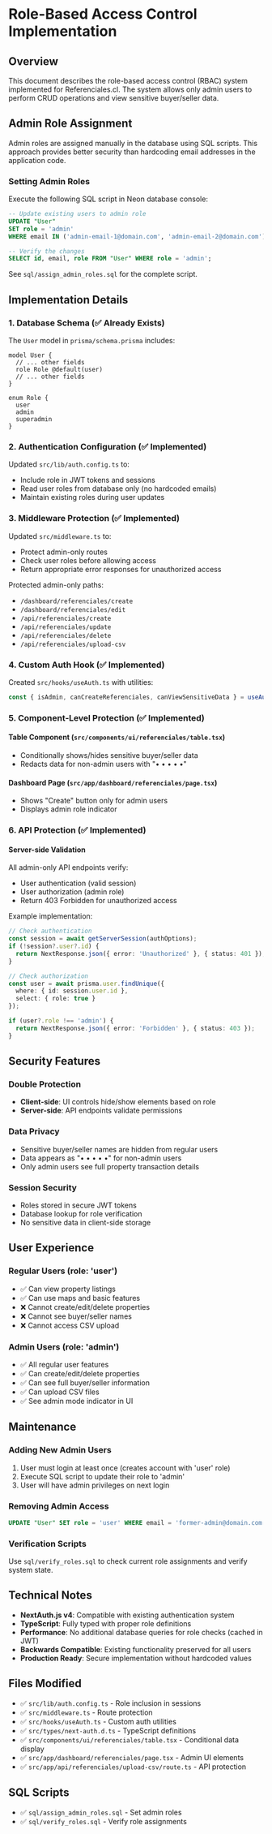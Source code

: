 # Role-Based Access Control Implementation

## Overview

This document describes the role-based access control (RBAC) system implemented for Referenciales.cl. The system allows only admin users to perform CRUD operations and view sensitive buyer/seller data.

## Admin Role Assignment

Admin roles are assigned manually in the database using SQL scripts. This approach provides better security than hardcoding email addresses in the application code.

### Setting Admin Roles

Execute the following SQL script in Neon database console:

```sql
-- Update existing users to admin role
UPDATE "User" 
SET role = 'admin' 
WHERE email IN ('admin-email-1@domain.com', 'admin-email-2@domain.com');

-- Verify the changes
SELECT id, email, role FROM "User" WHERE role = 'admin';
```

See `sql/assign_admin_roles.sql` for the complete script.

## Implementation Details

### 1. Database Schema (✅ Already Exists)

The `User` model in `prisma/schema.prisma` includes:
```prisma
model User {
  // ... other fields
  role Role @default(user)
  // ... other fields
}

enum Role {
  user
  admin
  superadmin
}
```

### 2. Authentication Configuration (✅ Implemented)

Updated `src/lib/auth.config.ts` to:
- Include role in JWT tokens and sessions
- Read user roles from database only (no hardcoded emails)
- Maintain existing roles during user updates

### 3. Middleware Protection (✅ Implemented)

Updated `src/middleware.ts` to:
- Protect admin-only routes
- Check user roles before allowing access
- Return appropriate error responses for unauthorized access

Protected admin-only paths:
- `/dashboard/referenciales/create`
- `/dashboard/referenciales/edit`
- `/api/referenciales/create`
- `/api/referenciales/update`
- `/api/referenciales/delete`
- `/api/referenciales/upload-csv`

### 4. Custom Auth Hook (✅ Implemented)

Created `src/hooks/useAuth.ts` with utilities:
```typescript
const { isAdmin, canCreateReferenciales, canViewSensitiveData } = useAuth();
```

### 5. Component-Level Protection (✅ Implemented)

#### Table Component (`src/components/ui/referenciales/table.tsx`)
- Conditionally shows/hides sensitive buyer/seller data
- Redacts data for non-admin users with "• • • • •"

#### Dashboard Page (`src/app/dashboard/referenciales/page.tsx`)
- Shows "Create" button only for admin users
- Displays admin role indicator

### 6. API Protection (✅ Implemented)

#### Server-side Validation
All admin-only API endpoints verify:
- User authentication (valid session)
- User authorization (admin role)
- Return 403 Forbidden for unauthorized access

Example implementation:
```typescript
// Check authentication
const session = await getServerSession(authOptions);
if (!session?.user?.id) {
  return NextResponse.json({ error: 'Unauthorized' }, { status: 401 });
}

// Check authorization
const user = await prisma.user.findUnique({
  where: { id: session.user.id },
  select: { role: true }
});

if (user?.role !== 'admin') {
  return NextResponse.json({ error: 'Forbidden' }, { status: 403 });
}
```

## Security Features

### Double Protection
- **Client-side**: UI controls hide/show elements based on role
- **Server-side**: API endpoints validate permissions

### Data Privacy
- Sensitive buyer/seller names are hidden from regular users
- Data appears as "• • • • •" for non-admin users
- Only admin users see full property transaction details

### Session Security
- Roles stored in secure JWT tokens
- Database lookup for role verification
- No sensitive data in client-side storage

## User Experience

### Regular Users (role: 'user')
- ✅ Can view property listings
- ✅ Can use maps and basic features
- ❌ Cannot create/edit/delete properties
- ❌ Cannot see buyer/seller names
- ❌ Cannot access CSV upload

### Admin Users (role: 'admin')
- ✅ All regular user features
- ✅ Can create/edit/delete properties
- ✅ Can see full buyer/seller information
- ✅ Can upload CSV files
- ✅ See admin mode indicator in UI

## Maintenance

### Adding New Admin Users
1. User must login at least once (creates account with 'user' role)
2. Execute SQL script to update their role to 'admin'
3. User will have admin privileges on next login

### Removing Admin Access
```sql
UPDATE "User" SET role = 'user' WHERE email = 'former-admin@domain.com';
```

### Verification Scripts
Use `sql/verify_roles.sql` to check current role assignments and verify system state.

## Technical Notes

- **NextAuth.js v4**: Compatible with existing authentication system
- **TypeScript**: Fully typed with proper role definitions
- **Performance**: No additional database queries for role checks (cached in JWT)
- **Backwards Compatible**: Existing functionality preserved for all users
- **Production Ready**: Secure implementation without hardcoded values

## Files Modified

- ✅ `src/lib/auth.config.ts` - Role inclusion in sessions
- ✅ `src/middleware.ts` - Route protection
- ✅ `src/hooks/useAuth.ts` - Custom auth utilities
- ✅ `src/types/next-auth.d.ts` - TypeScript definitions
- ✅ `src/components/ui/referenciales/table.tsx` - Conditional data display
- ✅ `src/app/dashboard/referenciales/page.tsx` - Admin UI elements
- ✅ `src/app/api/referenciales/upload-csv/route.ts` - API protection

## SQL Scripts

- ✅ `sql/assign_admin_roles.sql` - Set admin roles
- ✅ `sql/verify_roles.sql` - Verify role assignments
